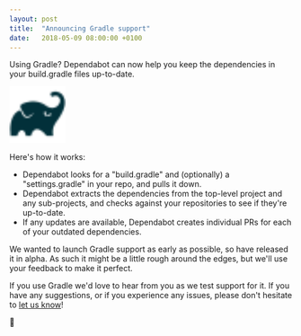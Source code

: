 ```yaml
---
layout: post
title:  "Announcing Gradle support"
date:   2018-05-09 08:00:00 +0100
---
```


Using Gradle? Dependabot can now help you keep the dependencies in your
build.gradle files up-to-date.

<p class="image-medium">
  <img src="images/gradle-logo.svg" alt="Gradle" height="100px" />
</p>

Here's how it works:
- Dependabot looks for a "build.gradle" and (optionally) a "settings.gradle" in
  your repo, and pulls it down.
- Dependabot extracts the dependencies from the top-level project and any
  sub-projects, and checks against your repositories to see if they're
  up-to-date.
- If any updates are available, Dependabot creates individual PRs for each of
  your outdated dependencies.

We wanted to launch Gradle support as early as possible, so have released it
in alpha. As such it might be a little rough around the edges, but we'll use
your feedback to make it perfect.

If you use Gradle we'd love to hear from you as we test support for it. If you
have any suggestions, or if you experience any issues, please don't hesitate to
[let us know][feedback-link]!

🐘

[feedback-link]: https://github.com/dependabot/feedback
